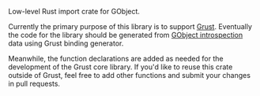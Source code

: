 Low-level Rust import crate for GObject.

Currently the primary purpose of this library is to support
[Grust](https://github.com/gi-rust/grust). Eventually the
code for the library should be generated from
[GObject introspection](https://wiki.gnome.org/Projects/GObjectIntrospection)
data using Grust binding generator.

Meanwhile, the function declarations are added as needed for the development
of the Grust core library. If you'd like to reuse this crate outside of
Grust, feel free to add other functions and submit your changes in pull
requests.
